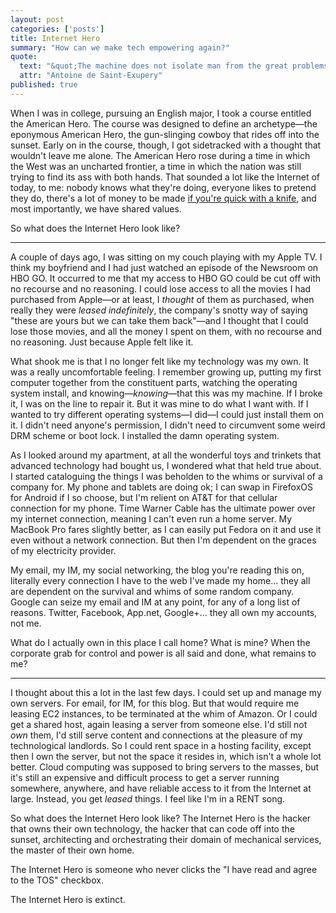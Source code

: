 ```yaml
---
layout: post
categories: ['posts']
title: Internet Hero
summary: "How can we make tech empowering again?"
quote:
  text: "&quot;The machine does not isolate man from the great problems of nature but plunges him more deeply into them.&quot;"
  attr: "Antoine de Saint-Exupery"
published: true
---
```


When I was in college, pursuing an English major, I took a course entitled the American Hero. The course was designed to define an archetype&mdash;the eponymous American Hero, the gun-slinging cowboy that rides off into the sunset. Early on in the course, though, I got sidetracked with a thought that wouldn&apos;t leave me alone. The American Hero rose during a time in which the West was an uncharted frontier, a time in which the nation was still trying to find its ass with both hands. That sounded a lot like the Internet of today, to me: nobody knows what they&apos;re doing, everyone likes to pretend they do, there&apos;s a lot of money to be made [if you&apos;re quick with a knife](http://xkcd.com/958/), and most importantly, we have shared values.

So what does the Internet Hero look like?

<hr />

A couple of days ago, I was sitting on my couch playing with my Apple TV. I think my boyfriend and I had just watched an episode of the Newsroom on HBO GO. It occurred to me that my access to HBO GO could be cut off with no recourse and no reasoning. I could lose access to all the movies I had purchased from Apple&mdash;or at least, I _thought_ of them as purchased, when really they were _leased indefinitely_, the company&apos;s snotty way of saying &quot;these are yours but we can take them back&quot;&mdash;and I thought that I could lose those movies, and all the money I spent on them, with no recourse and no reasoning. Just because Apple felt like it.

What shook me is that I no longer felt like my technology was my own. It was a really uncomfortable feeling. I remember growing up, putting my first computer together from the constituent parts, watching the operating system install, and knowing&mdash;_knowing_&mdash;that this was my machine. If I broke it, I was on the line to repair it. But it was mine to do what I want with. If I wanted to try different operating systems&mdash;I did&mdash;I could just install them on it. I didn&apos;t need anyone&apos;s permission, I didn&apos;t need to circumvent some weird DRM scheme or boot lock. I installed the damn operating system.

As I looked around my apartment, at all the wonderful toys and trinkets that advanced technology had bought us, I wondered what that held true about. I started cataloguing the things I was beholden to the whims or survival of a company for. My phone and tablets are doing ok; I can swap in FirefoxOS for Android if I so choose, but I&apos;m relient on AT&amp;T for that cellular connection for my phone. Time Warner Cable has the ultimate power over my internet connection, meaning I can&apos;t even run a home server. My MacBook Pro fares slightly better, as I can easily put Fedora on it and use it even without a network connection. But then I&apos;m dependent on the graces of my electricity provider.

My email, my IM, my social networking, the blog you&apos;re reading this on, literally every connection I have to the web I&apos;ve made my home... they all are dependent on the survival and whims of some random company. Google can seize my email and IM at any point, for any of a long list of reasons. Twitter, Facebook, App.net, Google+... they all own my accounts, not me.

What do I actually own in this place I call home? What is mine? When the corporate grab for control and power is all said and done, what remains to me?

<hr />

I thought about this a lot in the last few days. I could set up and manage my own servers. For email, for IM, for this blog. But that would require me leasing EC2 instances, to be terminated at the whim of Amazon. Or I could get a shared host, again leasing a server from someone else. I&apos;d still not _own_ them, I&apos;d still serve content and connections at the pleasure of my technological landlords. So I could rent space in a hosting facility, except then I own the server, but not the space it resides in, which isn&apos;t a whole lot better. Cloud computing was supposed to bring servers to the masses, but it&apos;s still an expensive and difficult process to get a server running somewhere, anywhere, and have reliable access to it from the Internet at large. Instead, you get _leased_ things. I feel like I&apos;m in a RENT song.

So what does the Internet Hero look like? The Internet Hero is the hacker that owns their own technology, the hacker that can code off into the sunset, architecting and orchestrating their domain of mechanical services, the master of their own home.

The Internet Hero is someone who never clicks the &quot;I have read and agree to the TOS&quot; checkbox.

The Internet Hero is extinct.
